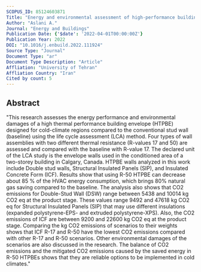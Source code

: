 ```yaml
---
SCOPUS_ID: 85124603871
Title: "Energy and environmental assessment of high-performance building envelope in cold climate"
Author: "Aslani A."
Journal: "Energy and Buildings"
Publication Date: {'$date': '2022-04-01T00:00:00Z'}
Publication Year: 2022
DOI: "10.1016/j.enbuild.2022.111924"
Source Type: "Journal"
Document Type: "ar"
Document Type Description: "Article"
Affliation: "University of Tehran"
Affliation Country: "Iran"
Cited by count: 5
---
```


## Abstract
"This research assesses the energy performance and environmental damages of a high thermal performance building envelope (HTPBE) designed for cold-climate regions compared to the conventional stud wall (baseline) using the life cycle assessment (LCA) method. Four types of wall assemblies with two different thermal resistance (R-values 17 and 50) are assessed and compared with the baseline with R-value 17. The declared unit of the LCA study is the envelope walls used in the conditioned area of a two-storey building in Calgary, Canada. HTPBE walls analyzed in this work include Double stud walls, Structural Insulated Panels (SIP), and Insulated Concrete Form (ICF). Results show that using R-50 HTPBE can decrease about 85 % of the HVAC energy consumption, which brings 80% natural gas saving compared to the baseline. The analysis also shows that CO2 emissions for Double-Stud Wall (DSW) range between 5438 and 10014 kg CO2 eq at the product stage. These values range 9492 and 47618 kg CO2 eq for Structural Insulated Panels (SIP) that may use different insulations (expanded polystyrene-EPS- and extruded polystyrene-XPS). Also, the CO2 emissions of ICF are between 9200 and 22600 kg CO2 eq at the product stage. Comparing the kg CO2 emissions of scenarios to their weights shows that ICF R-17 and R-50 have the lowest CO2 emissions compared with other R-17 and R-50 scenarios. Other environmental damages of the scenarios are also discussed in the research. The balance of CO2 emissions and the mitigated CO2 emissions caused by the saved energy in R-50 HTPBEs shows that they are reliable options to be implemented in cold climates."
